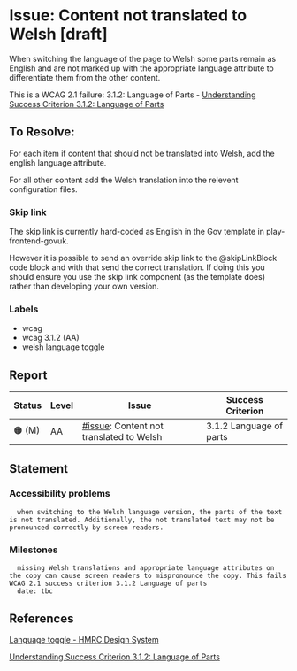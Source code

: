 # Issue: Content not translated to Welsh [draft]

When switching the language of the page to Welsh some parts remain as English and are not marked up with the appropriate language attribute to differentiate them from the other content.

This is a WCAG 2.1 failure: 3.1.2: Language of Parts - [Understanding Success Criterion 3.1.2: Language of Parts](https://www.w3.org/WAI/WCAG21/Understanding/language-of-parts.html)

## To Resolve:

For each item if content that should not be translated into Welsh, add the english language attribute.

For all other content add the Welsh translation into the relevent configuration files.

### Skip link

The skip link is currently hard-coded as English in the Gov template in play-frontend-govuk.

However it is possible to send an override skip link to the @skipLinkBlock code block and with that send the correct translation. If doing this you should ensure you use the skip link component (as the template does) rather than developing your own version.

### Labels

* wcag
* wcag 3.1.2 (AA)
* welsh language toggle

## Report

| Status | Level | Issue | Success Criterion |
| ------ | ----- | ----- | ----------------- |
| 🟠 (M) | AA    | [#issue](): Content not translated to Welsh | 3.1.2 Language of parts |

## Statement

### Accessibility problems
```
  when switching to the Welsh language version, the parts of the text is not translated. Additionally, the not translated text may not be pronounced correctly by screen readers.

```

### Milestones

```
  missing Welsh translations and appropriate language attributes on the copy can cause screen readers to mispronounce the copy. This fails WCAG 2.1 success criterion 3.1.2 Language of parts
  date: tbc
```

## References

[Language toggle - HMRC Design System](https://design.tax.service.gov.uk/hmrc-design-patterns/welsh-language-toggle/)

[Understanding Success Criterion 3.1.2: Language of Parts](https://www.w3.org/WAI/WCAG21/Understanding/language-of-parts.html)
